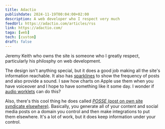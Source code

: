 ```yaml
---
title: Adactio
publishdate: 2024-11-19T00:04:00+02:00
description: A web developer who I respect very much
feedUrl: https://adactio.com/articles/rss
link: https://adactio.com/
taga: [web]
tech: [custom]
draft: false
---
```


Jeremy Keith who owns the site is someone who I greatly respect, particularly his philosphy on web development.

The design isn't anything special, but it does a good job making all the site's information reachable. It also has [sparklines](https://adactio.com/journal/5941) to show the frequency of posts and also provide a sound. I saw how charts on Apple use them when you have voiceover and I hope to have something like it some day. I wonder if [audio worklets](https://developer.mozilla.org/en-US/docs/Web/API/AudioWorklet) can do this?

Also, there's this cool thing he does called [<dfn>POSSE</dfn> (post on own site syndicate elsewhere)](https://indieweb.org/POSSE). Basically, you generate all of your content and social media posts on a domain you control and then make integrations to put them elsewhere. It's a lot of work, but it does keep information under your control.